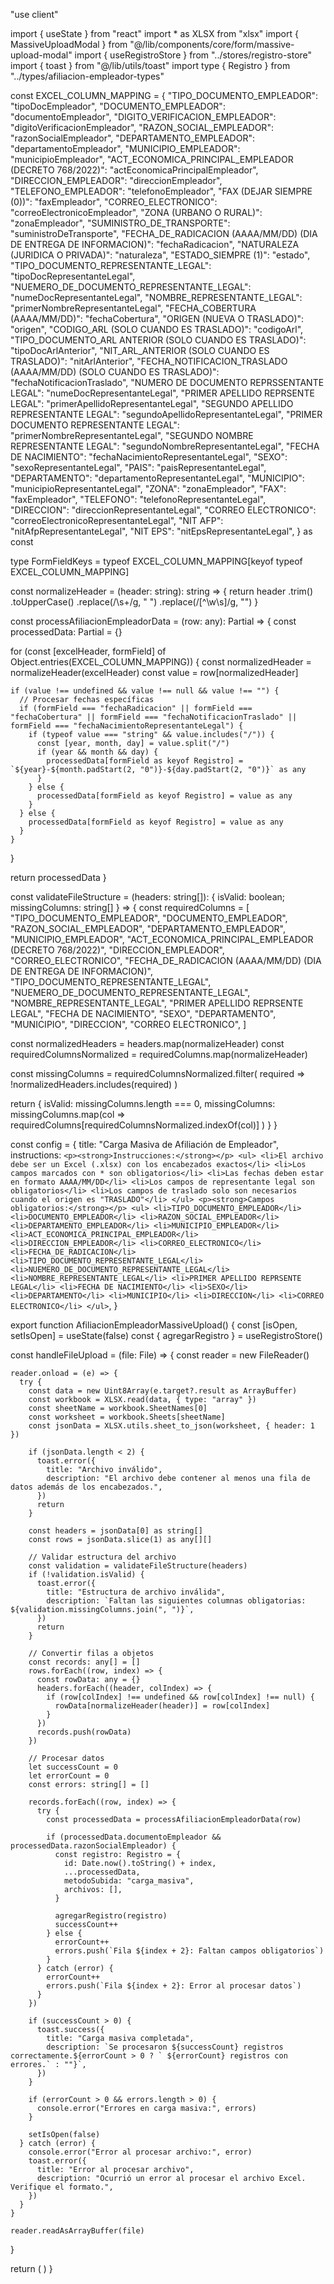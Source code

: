 "use client"

import { useState } from "react"
import * as XLSX from "xlsx"
import { MassiveUploadModal } from "@/lib/components/core/form/massive-upload-modal"
import { useRegistroStore } from "../stores/registro-store"
import { toast } from "@/lib/utils/toast"
import type { Registro } from "../types/afiliacion-empleador-types"

const EXCEL_COLUMN_MAPPING = {
  "TIPO_DOCUMENTO_EMPLEADOR": "tipoDocEmpleador",
  "DOCUMENTO_EMPLEADOR": "documentoEmpleador",
  "DIGITO_VERIFICACION_EMPLEADOR": "digitoVerificacionEmpleador",
  "RAZON_SOCIAL_EMPLEADOR": "razonSocialEmpleador",
  "DEPARTAMENTO_EMPLEADOR": "departamentoEmpleador",
  "MUNICIPIO_EMPLEADOR": "municipioEmpleador",
  "ACT_ECONOMICA_PRINCIPAL_EMPLEADOR (DECRETO 768/2022)": "actEconomicaPrincipalEmpleador",
  "DIRECCION_EMPLEADOR": "direccionEmpleador",
  "TELEFONO_EMPLEADOR": "telefonoEmpleador",
  "FAX (DEJAR SIEMPRE (0))": "faxEmpleador",
  "CORREO_ELECTRONICO": "correoElectronicoEmpleador",
  "ZONA (URBANO O RURAL)": "zonaEmpleador",
  "SUMINISTRO_DE_TRANSPORTE": "suministroDeTransporte",
  "FECHA_DE_RADICACION (AAAA/MM/DD) (DIA DE ENTREGA DE INFORMACION)": "fechaRadicacion",
  "NATURALEZA (JURIDICA O PRIVADA)": "naturaleza",
  "ESTADO_SIEMPRE (1)": "estado",
  "TIPO_DOCUMENTO_REPRESENTANTE_LEGAL": "tipoDocRepresentanteLegal",
  "NUEMERO_DE_DOCUMENTO_REPRESENTANTE_LEGAL": "numeDocRepresentanteLegal",
  "NOMBRE_REPRESENTANTE_LEGAL": "primerNombreRepresentanteLegal",
  "FECHA_COBERTURA (AAAA/MM/DD)": "fechaCobertura",
  "ORIGEN (NUEVA O TRASLADO)": "origen",
  "CODIGO_ARL (SOLO CUANDO ES TRASLADO)": "codigoArl",
  "TIPO_DOCUMENTO_ARL ANTERIOR (SOLO CUANDO ES TRASLADO)": "tipoDocArlAnterior",
  "NIT_ARL_ANTERIOR (SOLO CUANDO ES TRASLADO)": "nitArlAnterior",
  "FECHA_NOTIFICACION_TRASLADO (AAAA/MM/DD) (SOLO CUANDO ES TRASLADO)": "fechaNotificacionTraslado",
  "NUMERO DE DOCUMENTO REPRSSENTANTE LEGAL": "numeDocRepresentanteLegal",
  "PRIMER APELLIDO REPRSENTE LEGAL": "primerApellidoRepresentanteLegal",
  "SEGUNDO APELLIDO REPRESENTANTE LEGAL": "segundoApellidoRepresentanteLegal",
  "PRIMER DOCUMENTO REPRESENTANTE LEGAL": "primerNombreRepresentanteLegal",
  "SEGUNDO NOMBRE REPRESENTANTE LEGAL": "segundoNombreRepresentanteLegal",
  "FECHA DE NACIMIENTO": "fechaNacimientoRepresentanteLegal",
  "SEXO": "sexoRepresentanteLegal",
  "PAIS": "paisRepresentanteLegal",
  "DEPARTAMENTO": "departamentoRepresentanteLegal",
  "MUNICIPIO": "municipioRepresentanteLegal",
  "ZONA": "zonaEmpleador",
  "FAX": "faxEmpleador",
  "TELEFONO": "telefonoRepresentanteLegal",
  "DIRECCION": "direccionRepresentanteLegal",
  "CORREO ELECTRONICO": "correoElectronicoRepresentanteLegal",
  "NIT AFP": "nitAfpRepresentanteLegal",
  "NIT EPS": "nitEpsRepresentanteLegal",
} as const

type FormFieldKeys = typeof EXCEL_COLUMN_MAPPING[keyof typeof EXCEL_COLUMN_MAPPING]

const normalizeHeader = (header: string): string => {
  return header
    .trim()
    .toUpperCase()
    .replace(/\s+/g, " ")
    .replace(/[^\w\s]/g, "")
}

const processAfiliacionEmpleadorData = (row: any): Partial<Registro> => {
  const processedData: Partial<Registro> = {}

  for (const [excelHeader, formField] of Object.entries(EXCEL_COLUMN_MAPPING)) {
    const normalizedHeader = normalizeHeader(excelHeader)
    const value = row[normalizedHeader]

    if (value !== undefined && value !== null && value !== "") {
      // Procesar fechas específicas
      if (formField === "fechaRadicacion" || formField === "fechaCobertura" || formField === "fechaNotificacionTraslado" || formField === "fechaNacimientoRepresentanteLegal") {
        if (typeof value === "string" && value.includes("/")) {
          const [year, month, day] = value.split("/")
          if (year && month && day) {
            processedData[formField as keyof Registro] = `${year}-${month.padStart(2, "0")}-${day.padStart(2, "0")}` as any
          }
        } else {
          processedData[formField as keyof Registro] = value as any
        }
      } else {
        processedData[formField as keyof Registro] = value as any
      }
    }
  }

  return processedData
}

const validateFileStructure = (headers: string[]): { isValid: boolean; missingColumns: string[] } => {
  const requiredColumns = [
    "TIPO_DOCUMENTO_EMPLEADOR",
    "DOCUMENTO_EMPLEADOR",
    "RAZON_SOCIAL_EMPLEADOR",
    "DEPARTAMENTO_EMPLEADOR",
    "MUNICIPIO_EMPLEADOR",
    "ACT_ECONOMICA_PRINCIPAL_EMPLEADOR (DECRETO 768/2022)",
    "DIRECCION_EMPLEADOR",
    "CORREO_ELECTRONICO",
    "FECHA_DE_RADICACION (AAAA/MM/DD) (DIA DE ENTREGA DE INFORMACION)",
    "TIPO_DOCUMENTO_REPRESENTANTE_LEGAL",
    "NUEMERO_DE_DOCUMENTO_REPRESENTANTE_LEGAL",
    "NOMBRE_REPRESENTANTE_LEGAL",
    "PRIMER APELLIDO REPRSENTE LEGAL",
    "FECHA DE NACIMIENTO",
    "SEXO",
    "DEPARTAMENTO",
    "MUNICIPIO",
    "DIRECCION",
    "CORREO ELECTRONICO",
  ]

  const normalizedHeaders = headers.map(normalizeHeader)
  const requiredColumnsNormalized = requiredColumns.map(normalizeHeader)
  
  const missingColumns = requiredColumnsNormalized.filter(
    required => !normalizedHeaders.includes(required)
  )

  return {
    isValid: missingColumns.length === 0,
    missingColumns: missingColumns.map(col => 
      requiredColumns[requiredColumnsNormalized.indexOf(col)]
    )
  }
}

const config = {
  title: "Carga Masiva de Afiliación de Empleador",
  instructions: `
    <p><strong>Instrucciones:</strong></p>
    <ul>
      <li>El archivo debe ser un Excel (.xlsx) con los encabezados exactos</li>
      <li>Los campos marcados con * son obligatorios</li>
      <li>Las fechas deben estar en formato AAAA/MM/DD</li>
      <li>Los campos de representante legal son obligatorios</li>
      <li>Los campos de traslado solo son necesarios cuando el origen es "TRASLADO"</li>
    </ul>
    <p><strong>Campos obligatorios:</strong></p>
    <ul>
      <li>TIPO_DOCUMENTO_EMPLEADOR</li>
      <li>DOCUMENTO_EMPLEADOR</li>
      <li>RAZON_SOCIAL_EMPLEADOR</li>
      <li>DEPARTAMENTO_EMPLEADOR</li>
      <li>MUNICIPIO_EMPLEADOR</li>
      <li>ACT_ECONOMICA_PRINCIPAL_EMPLEADOR</li>
      <li>DIRECCION_EMPLEADOR</li>
      <li>CORREO_ELECTRONICO</li>
      <li>FECHA_DE_RADICACION</li>
      <li>TIPO_DOCUMENTO_REPRESENTANTE_LEGAL</li>
      <li>NUEMERO_DE_DOCUMENTO_REPRESENTANTE_LEGAL</li>
      <li>NOMBRE_REPRESENTANTE_LEGAL</li>
      <li>PRIMER APELLIDO REPRSENTE LEGAL</li>
      <li>FECHA DE NACIMIENTO</li>
      <li>SEXO</li>
      <li>DEPARTAMENTO</li>
      <li>MUNICIPIO</li>
      <li>DIRECCION</li>
      <li>CORREO ELECTRONICO</li>
    </ul>
  `,
}

export function AfiliacionEmpleadorMassiveUpload() {
  const [isOpen, setIsOpen] = useState(false)
  const { agregarRegistro } = useRegistroStore()

  const handleFileUpload = (file: File) => {
    const reader = new FileReader()
    
    reader.onload = (e) => {
      try {
        const data = new Uint8Array(e.target?.result as ArrayBuffer)
        const workbook = XLSX.read(data, { type: "array" })
        const sheetName = workbook.SheetNames[0]
        const worksheet = workbook.Sheets[sheetName]
        const jsonData = XLSX.utils.sheet_to_json(worksheet, { header: 1 })
        
        if (jsonData.length < 2) {
          toast.error({
            title: "Archivo inválido",
            description: "El archivo debe contener al menos una fila de datos además de los encabezados.",
          })
          return
        }

        const headers = jsonData[0] as string[]
        const rows = jsonData.slice(1) as any[][]

        // Validar estructura del archivo
        const validation = validateFileStructure(headers)
        if (!validation.isValid) {
          toast.error({
            title: "Estructura de archivo inválida",
            description: `Faltan las siguientes columnas obligatorias: ${validation.missingColumns.join(", ")}`,
          })
          return
        }

        // Convertir filas a objetos
        const records: any[] = []
        rows.forEach((row, index) => {
          const rowData: any = {}
          headers.forEach((header, colIndex) => {
            if (row[colIndex] !== undefined && row[colIndex] !== null) {
              rowData[normalizeHeader(header)] = row[colIndex]
            }
          })
          records.push(rowData)
        })

        // Procesar datos
        let successCount = 0
        let errorCount = 0
        const errors: string[] = []

        records.forEach((row, index) => {
          try {
            const processedData = processAfiliacionEmpleadorData(row)
            
            if (processedData.documentoEmpleador && processedData.razonSocialEmpleador) {
              const registro: Registro = {
                id: Date.now().toString() + index,
                ...processedData,
                metodoSubida: "carga_masiva",
                archivos: [],
              }
              
              agregarRegistro(registro)
              successCount++
            } else {
              errorCount++
              errors.push(`Fila ${index + 2}: Faltan campos obligatorios`)
            }
          } catch (error) {
            errorCount++
            errors.push(`Fila ${index + 2}: Error al procesar datos`)
          }
        })

        if (successCount > 0) {
          toast.success({
            title: "Carga masiva completada",
            description: `Se procesaron ${successCount} registros correctamente.${errorCount > 0 ? ` ${errorCount} registros con errores.` : ""}`,
          })
        }

        if (errorCount > 0 && errors.length > 0) {
          console.error("Errores en carga masiva:", errors)
        }

        setIsOpen(false)
      } catch (error) {
        console.error("Error al procesar archivo:", error)
        toast.error({
          title: "Error al procesar archivo",
          description: "Ocurrió un error al procesar el archivo Excel. Verifique el formato.",
        })
      }
    }

    reader.readAsArrayBuffer(file)
  }

  return (
    <MassiveUploadModal
      isOpen={isOpen}
      onOpenChange={setIsOpen}
      onFileUpload={handleFileUpload}
      config={config}
    />
  )
}